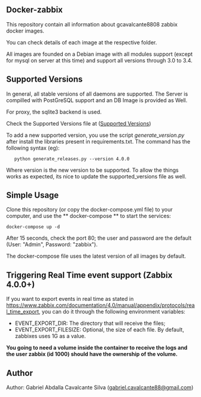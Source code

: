 Docker-zabbix
-------------

This repository contain all information about gcavalcante8808 zabbix docker images.

You can check details of each image at the respective folder.

All images are founded on a Debian image with all modules support (except for mysql on server at this time) and support all versions through 3.0 to 3.4.

Supported Versions
------------------

In general, all stable versions of all daemons are supported. The Server is compilled with PostGreSQL support and an DB Image is provided as Well.

For proxy, the sqlite3 backend is used.

Check the Supported Versions file at  ([Supported Versions](https://github.com/gcavalcante8808/docker-zabbix/blob/master/supported_versions))

To add a new supported version, you use the script *generate_version.py* after install the libraries present in requirements.txt. The command has the following syntax (eg):

```
   python generate_releases.py --version 4.0.0
```

Where version is the new version to be supported. To allow the things works as expected, its nice to update the supported_versions file as well.


Simple Usage
------------

Clone this repository (or copy the docker-compose.yml file) to your computer, and use the ** docker-compose ** to start the services:

``` docker-compose up -d ```

After 15 seconds, check the port 80; the user and password are the default (User: "Admin", Password: "zabbix").

The docker-compose file uses the latest version of all images by default.

Triggering Real Time event support (Zabbix 4.0.0+)
--------------------------------------------------

If you want to export events in real time as stated in https://www.zabbix.com/documentation/4.0/manual/appendix/protocols/real_time_export, you can do it through the following environment variables:

 * EVENT_EXPORT_DIR: The directory that will receive the files;
 * EVENT_EXPORT_FILESIZE: Optional, the size of each file. By default, zabbixes uses 1G as a value.

**You going to need a volume inside the container to receive the logs and the user zabbix (id 1000) should have the ownership of the volume.**

Author
------

Author: Gabriel Abdalla Cavalcante Silva (gabriel.cavalcante88@gmail.com)